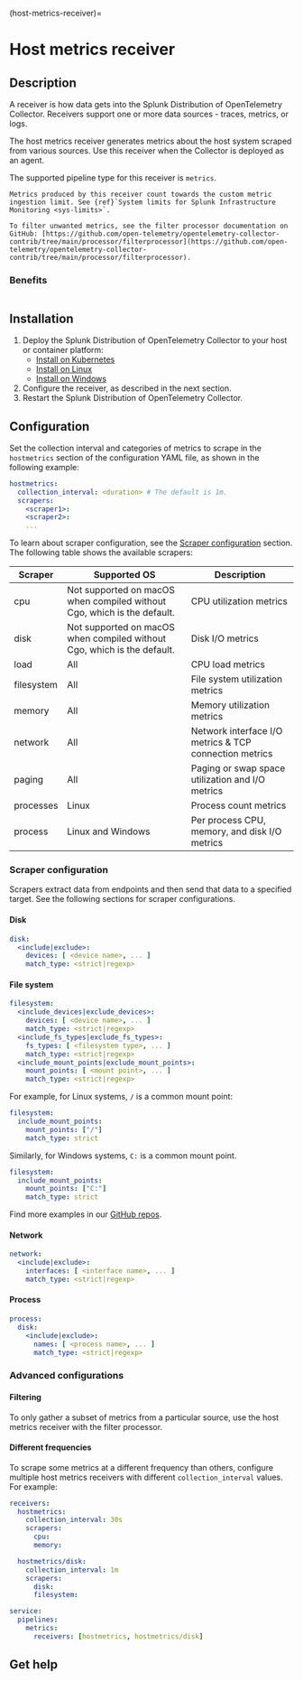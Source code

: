 (host-metrics-receiver)=

# Host metrics receiver

<meta name="Description" content="Documentation on the host metrics receiver">

## Description

A receiver is how data gets into the Splunk Distribution of OpenTelemetry Collector. Receivers support one or more data sources - traces, metrics, or logs.

The host metrics receiver generates metrics about the host system scraped from various sources. Use this receiver when the Collector is deployed as an agent.

The supported pipeline type for this receiver is `metrics`.

```{note}
Metrics produced by this receiver count towards the custom metric ingestion limit. See {ref}`System limits for Splunk Infrastructure Monitoring <sys-limits>`.

To filter unwanted metrics, see the filter processor documentation on GitHub: [https://github.com/open-telemetry/opentelemetry-collector-contrib/tree/main/processor/filterprocessor](https://github.com/open-telemetry/opentelemetry-collector-contrib/tree/main/processor/filterprocessor).
```

### Benefits

```{include} /_includes/benefits.md
```

## Installation

1. Deploy the Splunk Distribution of OpenTelemetry Collector to your host or container platform:
   - <a href="https://docs.splunk.com/Observability/gdi/opentelemetry/install-k8s.html" target="_blank">Install on Kubernetes</a>
   - <a href="https://docs.splunk.com/Observability/gdi/opentelemetry/install-linux.html" target="_blank">Install on Linux</a>
   - <a href="https://docs.splunk.com/Observability/gdi/opentelemetry/install-windows.html" target="_blank">Install on Windows</a>
2. Configure the receiver, as described in the next section.
3. Restart the Splunk Distribution of OpenTelemetry Collector.

## Configuration

Set the collection interval and categories of metrics to scrape in the `hostmetrics` section of the configuration YAML file, as shown in the following example:

```yaml
hostmetrics:
  collection_interval: <duration> # The default is 1m.
  scrapers:
    <scraper1>:
    <scraper2>:
    ...
```

To learn about scraper configuration, see the [Scraper configuration](#scraper-configuration) section.
The following table shows the available scrapers:

| Scraper    | Supported OS                                                            | Description                                            |
|------------|-------------------------------------------------------------------------|--------------------------------------------------------|
| cpu        | Not supported on macOS when compiled without Cgo, which is the default. | CPU utilization metrics                                |
| disk       | Not supported on macOS when compiled without Cgo, which is the default. | Disk I/O metrics                                       |
| load       | All                                                                     | CPU load metrics                                       |
| filesystem | All                                                                     | File system utilization metrics                        |
| memory     | All                                                                     | Memory utilization metrics                             |
| network    | All                                                                     | Network interface I/O metrics & TCP connection metrics |
| paging     | All                                                                     | Paging or swap space utilization and I/O metrics       |
| processes  | Linux                                                                   | Process count metrics                                  |
| process    | Linux and Windows                                                       | Per process CPU, memory, and disk I/O metrics          |

### Scraper configuration

Scrapers extract data from endpoints and then send that data to a specified target. See the following sections for scraper configurations.

#### Disk

```yaml
disk:
  <include|exclude>:
    devices: [ <device name>, ... ]
    match_type: <strict|regexp>
```

#### File system

```yaml
filesystem:
  <include_devices|exclude_devices>:
    devices: [ <device name>, ... ]
    match_type: <strict|regexp>
  <include_fs_types|exclude_fs_types>:
    fs_types: [ <filesystem type>, ... ]
    match_type: <strict|regexp>
  <include_mount_points|exclude_mount_points>:
    mount_points: [ <mount point>, ... ]
    match_type: <strict|regexp>
```

For example, for Linux systems, `/` is a common mount point:

```yaml
filesystem:
  include_mount_points:
    mount_points: ["/"]
    match_type: strict
```

Similarly, for Windows systems, `C:` is a common mount point.

```yaml
filesystem:
  include_mount_points:
    mount_points: ["C:"]
    match_type: strict
```

Find more examples in our <a href="https://github.com/signalfx/splunk-otel-collector-chart/blob/e9c3758ee9fa8b82c0ec67a5f855095d624b5178/helm-charts/splunk-otel-collector/templates/daemonset.yaml#L450">GitHub repos</a>.

#### Network

```yaml
network:
  <include|exclude>:
    interfaces: [ <interface name>, ... ]
    match_type: <strict|regexp>
```

#### Process

```yaml
process:
  disk:
    <include|exclude>:
      names: [ <process name>, ... ]
      match_type: <strict|regexp>
```

### Advanced configurations

#### Filtering

To only gather a subset of metrics from a particular source, use the host metrics receiver with the filter processor.

#### Different frequencies

To scrape some metrics at a different frequency than others, configure multiple host metrics receivers with different `collection_interval` values. For example:

```yaml
receivers:
  hostmetrics:
    collection_interval: 30s
    scrapers:
      cpu:
      memory:

  hostmetrics/disk:
    collection_interval: 1m
    scrapers:
      disk:
      filesystem:

service:
  pipelines:
    metrics:
      receivers: [hostmetrics, hostmetrics/disk]

```

## Get help

```{include} /_includes/troubleshooting.md
```
